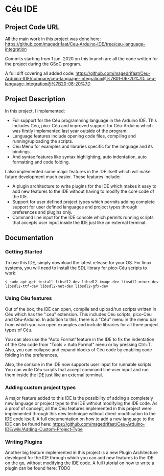 # Céu IDE
## Project Code URL
All the main work in this project was done here: https://github.com/magedrifaat/Ceu-Arduino-IDE/tree/ceu-language-integration

Commits starting from 1 jun. 2020 on this branch are all the code written for the project during the GSoC program.

A full diff covering all added code: https://github.com/magedrifaat/Ceu-Arduino-IDE/compare/ceu-language-integration@%7B01-06-20%7D..ceu-language-integration@%7B20-08-20%7D
## Project Description
In this project, I implemented: 
 - Full support for the Céu programming language in the Arduino IDE. This includes Céu, pico-Céu and improved support for Céu-Arduino which was firstly implemented last year outside of the program.
 - Language features include opening code files, compiling and running/uploading the scripts.
 - Céu Menu for examples and libraries specific for the language and its bindings.
 - And syntax features like syntax highlighting, auto indentation, auto formatting and code folding.
 
I also implemented some major features in the IDE itself which will make future development much easier. These features include: 
 - A plugin architecture to write plugins for the IDE which makes it easy to add new features to the IDE without having to modify the core code of the IDE.
 - Support for user defined project types which permits adding complete support for user defined languages and project types through preferences and plugins only.
 - Command line input for the IDE console which permits running scripts that accepts user input inside the IDE just like an external terminal.

## Documentation
### Getting Started
To use this IDE, simply download the latest release for your OS.
For linux systems, you will need to install the SDL library for pico-Céu scripts to work:
```
$ sudo apt-get install libsdl2-dev libsdl2-image-dev libsdl2-mixer-dev libsdl2-ttf-dev libsdl2-net-dev libsdl2-gfx-dev
```
### Using Céu features
Out of the box, the IDE can open, compile and upload/run scripts written in Céu which has the ".ceu" extension. This includes Céu scripts, pico-Céu and Céu-Arduino.
In addition to this, there is a "Céu" menu in the menu bar from which you can open examples and include libraries for all three project types of Céu.

You can also use the "Auto Format"feature in the IDE to fix the indentation of the Céu code from "Tools > Auto Format" menu or by pressing Ctrl+T. Also, you can collapse and expand blocks of Céu code by enabling code folding in the preferences.

Also, the console in the IDE now supports user input for runnable scripts. You can write Céu scripts that accept command line user input and run them inside the IDE just like an external terminal.

### Adding custom project types
A major feature added to this IDE is the possibility of adding a completely new language or project type to the IDE without modifying the IDE code. As a proof of concept, all the Céu features implemented in this project were implemented through this new technique without direct modification to the IDE code itself.
A full documentation on how to add a new language to the IDE can be found here: https://github.com/magedrifaat/Ceu-Arduino-IDE/wiki/Adding-Custom-Project-Type

### Writing Plugins
Another big feature implemented in this project is a new Plugin Architecture developed for the IDE through which you can add new features to the IDE on the go, without modifying the IDE code.
A full tutorial on how to write a plugin can be found here: TODO
